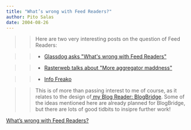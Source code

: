 ```yaml
---
title: "What’s wrong with Feed Readers?"
author: Pito Salas
date: 2004-08-26
---
```



>>

>> Here are two very interesting posts on the question of Feed Readers:

>>

>>   * [Glassdog asks "What's wrong with Feed
Readers"](<http://www.glassdog.com/archives/2004/08/25/whats_wrong_with_feed_readers.html>)

>>   * [Rasterweb talks about "More aggregator
maddness"](<http://rasterweb.net/raster/200407.html#07162004073000>)

>>   * [Info
Freako](<http://www.decafbad.com/blog/2004/06/14/info_freako_or_whos_already_past_arguing_about_syndication_formats>)

>>

>> This is of more than passing interest to me of course, as it relates to the
design of[ my Blog Reader: BlogBridge](<http://www.blogbridge.com>). Some of
the ideas mentioned here are already planned for BlogBridge, but there are
lots of good tidbits to insipre further work!


[What’s wrong with Feed Readers?](None)
